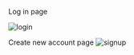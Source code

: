 Log in page 

![login](https://user-images.githubusercontent.com/26745548/36951854-8b06e6fa-2032-11e8-9665-4ce571d33c78.PNG)

Create new account page 
![signup](https://user-images.githubusercontent.com/26745548/36951856-8ea5cdc6-2032-11e8-8c02-fac925425ee3.PNG)
